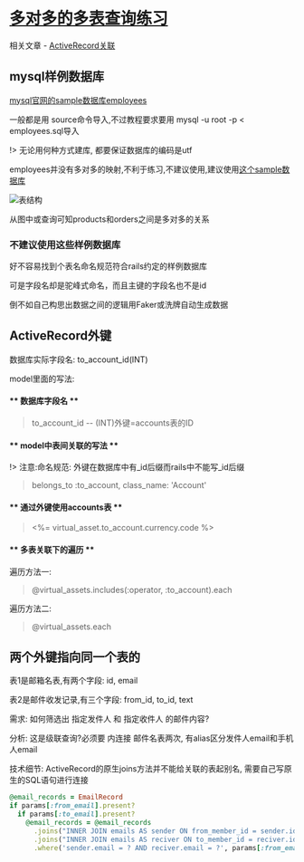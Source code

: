 # [多对多的多表查询练习](2019/11_1/join-query)

相关文章 - [ActiveRecord关联](/2019/11_2/includes-assocation)

## mysql样例数据库

[mysql官网的sample数据库employees](https://dev.mysql.com/doc/index-other.html)

一般都是用 source命令导入,不过教程要求要用 mysql -u root -p < employees.sql导入

!> 无论用何种方式建库, 都要保证数据库的编码是utf

employees并没有多对多的映射,不利于练习,不建议使用,建议使用[这个sample数据库](http://www.mysqltutorial.org/mysql-sample-database.aspx)

![表结构](http://www.mysqltutorial.org/wp-content/uploads/2009/12/MySQL-Sample-Database-Schema.png)

从图中或查询可知products和orders之间是多对多的关系

### 不建议使用这些样例数据库

好不容易找到个表名命名规范符合rails约定的样例数据库

可是字段名却是驼峰式命名，而且主键的字段名也不是id

倒不如自己构思出数据之间的逻辑用Faker或洗牌自动生成数据

## ActiveRecord外键

数据库实际字段名: to_account_id(INT)

model里面的写法:

<!-- tabs:start -->

#### ** 数据库字段名 **

> to_account_id -- (INT)外键=accounts表的ID

#### ** model中表间关联的写法 **

!> 注意:命名规范: 外键在数据库中有_id后缀而rails中不能写_id后缀

> belongs_to :to_account, class_name: 'Account'

#### ** 通过外键使用accounts表 **

> &lt;%= virtual_asset.to_account.currency.code %>

#### ** 多表关联下的遍历 **

遍历方法一:

> @virtual_assets.includes(:operator, :to_account).each

遍历方法二:

> @virtual_assets.each 

<!-- tabs:end -->

## 两个外键指向同一个表的

表1是邮箱名表,有两个字段: id, email

表2是邮件收发记录,有三个字段: from_id, to_id, text

需求: 如何筛选出 指定发件人 和 指定收件人 的邮件内容?

分析: 这是级联查询?必须要 内连接 邮件名表两次, 有alias区分发件人email和手机人email

技术细节: ActiveRecord的原生joins方法并不能给关联的表起别名, 需要自己写原生的SQL语句进行连接

```ruby
@email_records = EmailRecord
if params[:from_email].present?
  if params[:to_email].present?
    @email_records = @email_records
      .joins("INNER JOIN emails AS sender ON from_member_id = sender.id")
      .joins("INNER JOIN emails AS reciver ON to_member_id = reciver.id")
      .where('sender.email = ? AND reciver.email = ?', params[:from_email], params[:to_email])
```
